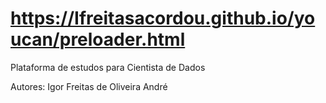 # https://Ifreitasacordou.github.io/youcan/preloader.html

Plataforma de estudos para Cientista de Dados


Autores: Igor Freitas de Oliveira
         André
